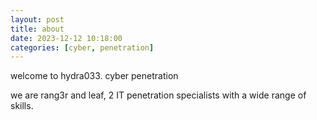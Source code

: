 ```yaml
---
layout: post
title: about
date: 2023-12-12 10:18:00
categories: [cyber, penetration]
---
```


welcome to hydra033. cyber penetration 

we are rang3r and leaf, 2 IT penetration specialists with a wide range of skills.
